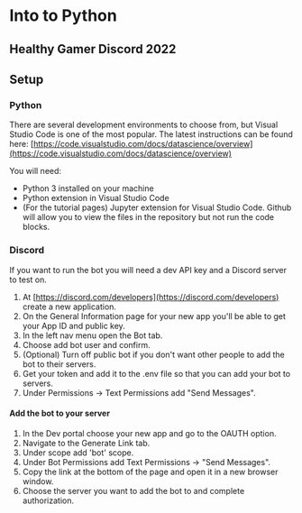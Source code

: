 # Into to Python

## Healthy Gamer Discord 2022

## Setup

### Python

There are several development environments to choose from, but Visual Studio Code is one of the most popular. The latest instructions can be found here: [https://code.visualstudio.com/docs/datascience/overview](https://code.visualstudio.com/docs/datascience/overview)

You will need:

- Python 3 installed on your machine
- Python extension in Visual Studio Code
- (For the tutorial pages) Jupyter extension for Visual Studio Code. Github will allow you to view the files in the repository but not run the code blocks.

### Discord

If you want to run the bot you will need a dev API key and a Discord server to test on.

1. At [https://discord.com/developers](https://discord.com/developers) create a new application.
2. On the General Information page for your new app you'll be able to get your App ID and public key.
3. In the left nav menu open the Bot tab.
4. Choose add bot user and confirm.
5. (Optional) Turn off public bot if you don't want other people to add the bot to their servers.
6. Get your token and add it to the .env file so that you can add your bot to servers.
7. Under Permissions -> Text Permissions add "Send Messages".

#### Add the bot to your server

1. In the Dev portal choose your new app and go to the OAUTH option.
2. Navigate to the Generate Link tab.
3. Under scope add 'bot' scope.
4. Under Bot Permissions add Text Permissions -> "Send Messages".
5. Copy the link at the bottom of the page and open it in a new browser window.
6. Choose the server you want to add the bot to and complete authorization.

